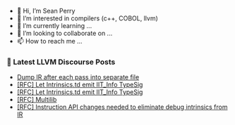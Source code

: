 - 👋 Hi, I’m Sean Perry
- 👀 I’m interested in compilers (c++, COBOL, llvm)
- 🌱 I’m currently learning ...
- 💞️ I’m looking to collaborate on ...
- 📫 How to reach me ...

<!---
s66perry/s66perry is a ✨ special ✨ repository because its `README.md` (this file) appears on your GitHub profile.
You can click the Preview link to take a look at your changes.
--->
### 📕 Latest LLVM Discourse Posts

<!-- DISCOURSE-LLVM:START -->
- [Dump IR after each pass into separate file](https://discourse.llvm.org/t/dump-ir-after-each-pass-into-separate-file/69236#post_5)
- [[RFC] Let Intrinsics.td emit IIT_Info TypeSig](https://discourse.llvm.org/t/rfc-let-intrinsics-td-emit-iit-info-typesig/69186#post_4)
- [[RFC] Let Intrinsics.td emit IIT_Info TypeSig](https://discourse.llvm.org/t/rfc-let-intrinsics-td-emit-iit-info-typesig/69186#post_3)
- [[RFC] Multilib](https://discourse.llvm.org/t/rfc-multilib/67494#post_16)
- [[RFC] Instruction API changes needed to eliminate debug intrinsics from IR](https://discourse.llvm.org/t/rfc-instruction-api-changes-needed-to-eliminate-debug-intrinsics-from-ir/68939#post_2)
<!-- DISCOURSE-LLVM:END -->
